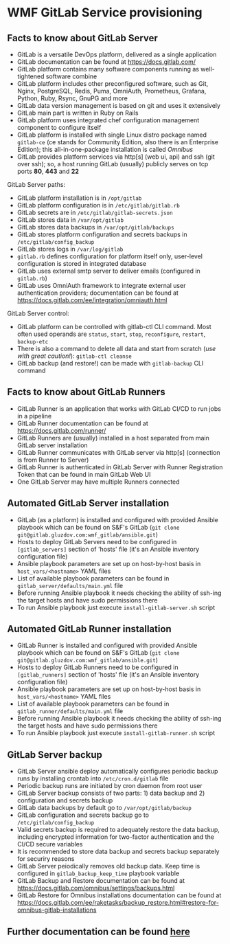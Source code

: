 # WMF GitLab Service provisioning

## Facts to know about GitLab Server

* GitLab is a versatile DevOps platform, delivered as a single application
* GitLab documentation can be found at https://docs.gitlab.com/
* GitLab platform contains many software components running as well-tightened software combine
* GitLab platform includes other preconfigured software, such as Git, Nginx, PostgreSQL, Redis, Puma, OmniAuth, Prometheus, Grafana, Python, Ruby, Rsync, GnuPG and more
* GitLab data version management is based on git and uses it extensively
* GitLab main part is written in Ruby on Rails
* GitLab platform uses integrated chef configuration management component to configure itself
* GitLab platform is installed with single Linux distro package named `gitlab-ce` (ce stands for Community Edition, also there is an Enterprise Edition); this all-in-one-package installation is called *Omnibus*
* GitLab provides platform services via http[s] (web ui, api) and ssh (git over ssh); so, a host running GitLab (usually) publicly serves on tcp ports **80**, **443** and **22**

GitLab Server paths:

* GitLab platform installation is in `/opt/gitlab`
* GitLab platform configuration is in `/etc/gitlab/gitlab.rb`
* GitLab secrets are in `/etc/gitlab/gitlab-secrets.json`
* GitLab stores data in `/var/opt/gitlab`
* GitLab stores data backups in `/var/opt/gitlab/backups`
* GitLab stores platform configuration and secrets backups in `/etc/gitlab/config_backup`
* GitLab stores logs in `/var/log/gitlab`
* `gitlab.rb` defines configuration for platform itself only, user-level configuration is stored in integrated database
* GitLab uses external smtp server to deliver emails (configured in `gitlab.rb`)
* GitLab uses OmniAuth framework to integrate external user authentication providers; documentation can be found at https://docs.gitlab.com/ee/integration/omniauth.html

GitLab Server control:

* GitLab platform can be controlled with gitlab-ctl CLI command. Most often used operands are `status`, `start`, `stop`, `reconfigure`, `restart`, `backup-etc`
* There is also a command to delete all data and start from scratch (*use with great caution!*): `gitlab-ctl cleanse`
* GitLab backup (and restore!) can be made with `gitlab-backup` CLI command

## Facts to know about GitLab Runners

* GitLab Runner is an application that works with GitLab CI/CD to run jobs in a pipeline
* GitLab Runner documentation can be found at https://docs.gitlab.com/runner/
* GitLab Runners are (usually) installed in a host separated from main GitLab server installation
* GitLab Runner communicates with GitLab server via http[s] (connection is from Runner to Server)
* GitLab Runner is authenticated in GitLab Server with Runner Registration Token that can be found in main GitLab Web UI
* One GitLab Server may have multiple Runners connected

## Automated GitLab Server installation

* GitLab (as a platform) is installed and configured with provided Ansible playbook which can be found on S&F's GitLab (`git clone git@gitlab.gluzdov.com:wmf_gitlab/ansible.git`)
* Hosts to deploy GitLab Servers need to be configured in `[gitlab_servers]` section of 'hosts' file (it's an Ansible inventory configuration file)
* Ansible playbook parameters are set up on host-by-host basis in `host_vars/<hostname>` YAML files
* List of available playbook parameters can be found in `gitlab_server/defaults/main.yml` file
* Before running Ansible playbook it needs checking the ability of ssh-ing the target hosts and have sudo permissions there
* To run Ansible playbook just execute `install-gitlab-server.sh` script

## Automated GitLab Runner installation

* GitLab Runner is installed and configured with provided Ansible playbook which can be found on S&F's GitLab (`git clone git@gitlab.gluzdov.com:wmf_gitlab/ansible.git`)
* Hosts to deploy GitLab Runners need to be configured in `[gitlab_runners]` section of 'hosts' file (it's an Ansible inventory configuration file)
* Ansible playbook parameters are set up on host-by-host basis in `host_vars/<hostname>` YAML files
* List of available playbook parameters can be found in `gitlab_runner/defaults/main.yml` file
* Before running Ansible playbook it needs checking the ability of ssh-ing the target hosts and have sudo permissions there
* To run Ansible playbook just execute `install-gitlab-runner.sh` script

## GitLab Server backup

* GitLab Server ansible deploy automatically configures periodic backup runs by installing crontab into `/etc/cron.d/gitlab` file
* Periodic backup runs are initiated by cron daemon from root user
* GitLab Server backup consists of two parts: 1) data backup and 2) configuration and secrets backup
* GitLab data backups by default go to `/var/opt/gitlab/backup`
* GitLab configuration and secrets backup go to `/etc/gitlab/config_backup`
* Valid secrets backup is required to adequately restore the data backup, including encrypted information for two-factor authentication and the CI/CD secure variables
* It is recommended to store data backup and secrets backup separately for securiry reasons
* GitLab Server peiodically removes old backup data. Keep time is configured in `gitlab_backup_keep_time` playbook variable
* GitLab Backup and Restore documentation can be found at https://docs.gitlab.com/omnibus/settings/backups.html
* GitLab Restore for Omnibus installations documentation can be found at https://docs.gitlab.com/ee/raketasks/backup_restore.html#restore-for-omnibus-gitlab-installations

## Further documentation can be found [here](https://docs.google.com/document/d/1JM-hR9GMxHt1OgTRgGjn5O6F8hv5svciiCiWPHOz72g/edit?usp=sharing)
